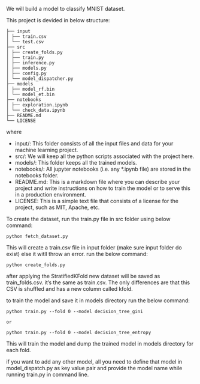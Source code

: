 We will build a model to classify MNIST dataset.

This project is devided in below structure:

```
├── input
│ ├── train.csv
│ └── test.csv
├── src
│ ├── create_folds.py
│ ├── train.py
│ ├── inference.py
│ ├── models.py
│ ├── config.py
│ └── model_dispatcher.py
├── models
│ ├── model_rf.bin
│ └── model_et.bin
├── notebooks
│ ├── exploration.ipynb
│ └── check_data.ipynb
├── README.md
└── LICENSE
```
where 
* input/: This folder consists of all the input files and data for your machine learning
project.
* src/: We will keep all the python scripts associated with the project here.
* models/: This folder keeps all the trained models.
* notebooks/: All jupyter notebooks (i.e. any *.ipynb file) are stored in the notebooks
folder.
* README.md: This is a markdown file where you can describe your project and
write instructions on how to train the model or to serve this in a production
environment.
* LICENSE: This is a simple text file that consists of a license for the project, such as
MIT, Apache, etc.

To create the dataset, run the train.py file in src folder using below command:
```
python fetch_dataset.py
```
This will create a train.csv file in input folder (make sure input folder do exist) else it witll throw an error.
run the below command:
```
python create_folds.py
```
after applying the StratifiedKFold new dataset will be saved as train_folds.csv. it’s the same as train.csv. The only differences are that this CSV is shuffled and has a new column called kfold. 

to train the model and save it in models directory run the below command:

```
python train.py --fold 0 --model decision_tree_gini

or

python train.py --fold 0 --model decision_tree_entropy
```
This will train the model and dump the trained model in models directory for each fold.

if you want to add any other model, all you need to define that model in model_dispatch.py as key value pair and provide the model name while running train.py in command line.
